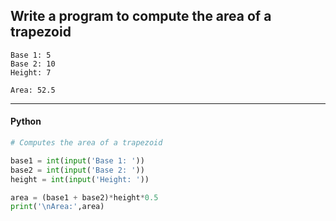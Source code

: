 ## Write a program to compute the area of a trapezoid

```
Base 1: 5
Base 2: 10
Height: 7

Area: 52.5
```

---

<CodeBlock slots="heading, code" repeat="3" languages="Python, Java, C, C++" />

#### Python

```python
# Computes the area of a trapezoid

base1 = int(input('Base 1: '))
base2 = int(input('Base 2: '))
height = int(input('Height: '))

area = (base1 + base2)*height*0.5
print('\nArea:',area)
```
